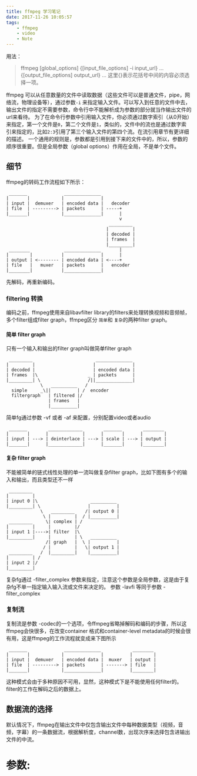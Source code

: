 ```yaml
---
title: ffmpeg 学习笔记
date: 2017-11-26 10:05:57
tags:
	- ffmpeg
	- video
	- Note
---
```

用法：
> ffmpeg [global_options] {[input_file_options] -i input_url} ... {[output_file_options] output_url} ...
这里{}表示花括号中间的内容必须选择一项。

ffmpeg 可以从任意数量的文件中读取数据（这些文件可以是普通文件，pipe，网络流，物理设备等），通过参数`-i` 来指定输入文件。可以写入到任意的文件中去，输出文件的指定不需要参数，命令行中不能解析成为参数的部分就当作输出文件的url来看待。
为了在命令行参数中引用输入文件，你必须通过数字索引（从0开始）来指定，第一个文件是`0`，第二个文件是`1`，类似的，文件中的流也是通过数字索引来指定的，比如`2:3`引用了第三个输入文件的第四个流。在流引用章节有更详细的描述。
一个通用的规则是，参数都是引用到接下来的文件中的，所以，参数的顺序很重要。但是全局参数（global options）作用在全局，不是单个文件。


## 细节
ffmpeg的转码工作流程如下所示：
```
 _______              ______________
|       |            |              |
| input |  demuxer   | encoded data |   decoder
| file  | ---------> | packets      | -----+
|_______|            |______________|      |
                                           v
                                       _________
                                      |         |
                                      | decoded |
                                      | frames  |
                                      |_________|
 ________             ______________       |
|        |           |              |      |
| output | <-------- | encoded data | <----+
| file   |   muxer   | packets      |   encoder
|________|           |______________|
```
先解码，再重新编码。

### filtering  转换
编码之前，ffmpeg使用来自libavfilter library的filters来处理转换视频和音频帧，多个filter组成filter graph，ffmpeg区分 `简单`和 `复杂`的两种filter graph。

#### 简单 filter graph
只有一个输入和输出的filter graph叫做简单filter graph
```
 _________                        ______________
|         |                      |              |
| decoded |                      | encoded data |
| frames  |\                   _ | packets      |
|_________| \                  /||______________|
             \   __________   /
  simple     _\||          | /  encoder
  filtergraph   | filtered |/
                | frames   |
                |__________|

```
简单fg通过参数 -vf 或者 -af 来配置，分别配置video或者audio
```
 _______        _____________        _______        ________
|       |      |             |      |       |      |        |
| input | ---> | deinterlace | ---> | scale | ---> | output |
|_______|      |_____________|      |_______|      |________|
```

#### 复杂 filter graph
不能被简单的链式线性处理的单一流叫做复杂filter graph，比如下图有多个的输入和输出，而且类型还不一样
```
 _________
|         |
| input 0 |\                    __________
|_________| \                  |          |
             \   _________    /| output 0 |
              \ |         |  / |__________|
 _________     \| complex | /
|         |     |         |/
| input 1 |---->| filter  |\
|_________|     |         | \   __________
               /| graph   |  \ |          |
              / |         |   \| output 1 |
 _________   /  |_________|    |__________|
|         | /
| input 2 |/
|_________|
```

复杂fg通过 -filter_complex 参数来指定，注意这个参数是全局参数，这是由于复杂fg不单一指定输入输入流或文件来决定的。
参数 -lavfi 等同于参数 -filter_complex

### 复制流
复制流是参数 -codec的一个选项，令ffmpeg省略掉解码和编码的步骤，所以这ffmpeg会快很多，在改变container 格式和container-level metadata的时候会很有用，这是ffmpeg的工作流程就变成来下图所示
```
 _______              ______________            ________
|       |            |              |          |        |
| input |  demuxer   | encoded data |  muxer   | output |
| file  | ---------> | packets      | -------> | file   |
|_______|            |______________|          |________|
```

 这种模式会由于多种原因不可用，显然，这种模式下是不能使用任何filter的。filter的工作在解码之后的数据上。

## 数据流的选择
默认情况下，ffmpeg在输出文件中仅包含输出文件中每种数据类型（视频，音频，字幕）的一条数据流，根据解析度，channel数，出现次序来选择包含进输出文件的中流。

# 参数:


